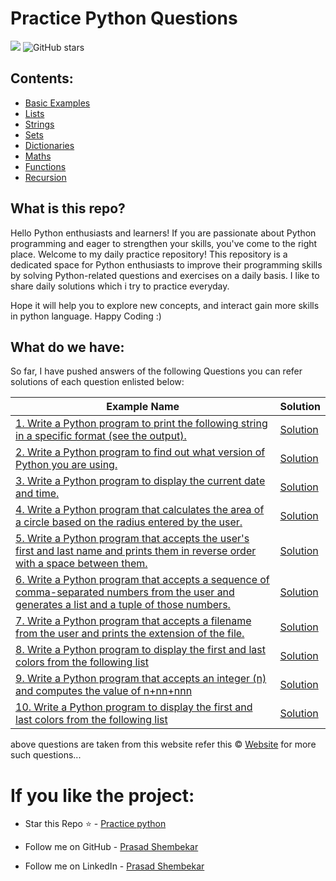 # Practice Python Questions 
![](https://img.shields.io/badge/Python-14354C?style=for-the-badge&logo=python&logoColor=white)
![GitHub stars](https://img.shields.io/github/stars/prasad-shembekar/practice-python?style=social) 

## Contents:
- [Basic Examples](#Basic-Examples) 
- [Lists ](#Lists)
- [Strings](#Strings)
- [Sets](#Sets)
- [Dictionaries](#Dictionaries)
- [Maths](#Maths)
- [Functions](#Functions)
- [Recursion](#Recursion)

## What is this repo?
Hello Python enthusiasts and learners! If you are passionate about Python programming and eager to strengthen your skills, you've come to the right place. Welcome to my daily practice repository! This repository is a dedicated space for Python enthusiasts to improve their programming skills by solving Python-related questions and exercises on a daily basis. I like to share daily solutions which i try to practice everyday. 

Hope it will help you to explore new concepts, and interact gain more skills in python language. Happy Coding :)


## What do we have:
So far, I have pushed answers of the following Questions you can refer solutions of each question enlisted below:


| Example Name | Solution |
|--|--|
| [1. Write a Python program to print the following string in a specific format (see the output).](https://github.com/prasad-shembekar/practice-python/blob/master/Basics/ex1.py) | [Solution](https://github.com/prasad-shembekar/practice-python/blob/master/Basics/ex1.py) |
| [2. Write a Python program to find out what version of Python you are using.](https://github.com/prasad-shembekar/practice-python/blob/master/Basics/ex2.py) | [Solution](https://github.com/prasad-shembekar/practice-python/blob/master/Basics/ex2.py) |
| [3. Write a Python program to display the current date and time.](https://github.com/prasad-shembekar/practice-python/blob/master/Basics/ex3.py) | [Solution](https://github.com/prasad-shembekar/practice-python/blob/master/Basics/ex3.py) |
| [4. Write a Python program that calculates the area of a circle based on the radius entered by the user. ](https://github.com/prasad-shembekar/practice-python/blob/master/Basics/ex4.py) | [Solution](https://github.com/prasad-shembekar/practice-python/blob/master/Basics/ex4.py) |
| [5. Write a Python program that accepts the user's first and last name and prints them in reverse order with a space between them. ](https://github.com/prasad-shembekar/practice-python/blob/master/Basics/ex5.py) | [Solution](https://github.com/prasad-shembekar/practice-python/blob/master/Basics/ex5.py) |
| [6. Write a Python program that accepts a sequence of comma-separated numbers from the user and generates a list and a tuple of those numbers. ](https://github.com/prasad-shembekar/practice-python/blob/master/Basics/ex6.py) | [Solution](https://github.com/prasad-shembekar/practice-python/blob/master/Basics/ex6.py) |
| [7. Write a Python program that accepts a filename from the user and prints the extension of the file. ](https://github.com/prasad-shembekar/practice-python/blob/master/Basics/ex7.py) | [Solution](https://github.com/prasad-shembekar/practice-python/blob/master/Basics/ex7.py) |
| [8. Write a Python program to display the first and last colors from the following list](https://github.com/prasad-shembekar/practice-python/blob/master/Basics/ex8.py) | [Solution](https://github.com/prasad-shembekar/practice-python/blob/master/Basics/ex8.py) |
| [9. Write a Python program that accepts an integer (n) and computes the value of n+nn+nnn](https://github.com/prasad-shembekar/practice-python/blob/master/Basics/ex9.py) | [Solution]() |
| [10. Write a Python program to display the first and last colors from the following list]() | [Solution]() |




 above questions are taken from this website refer this &copy; [Website](https://www.w3resource.com/python-exercises/) for more such questions...


# If you like the project:
- Star this Repo ⭐ - [Practice python](https://github.com/prasad-shembekar/practice-python)

- Follow me on GitHub - [Prasad Shembekar](https://github.com/prasad-shembekar)

- Follow me on LinkedIn - [Prasad Shembekar](https://www.linkedin.com/in/prasadshembekar/)




 
